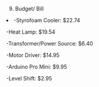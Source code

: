 9. Budget/ Bill

<li>
-Styrofoam Cooler: $22.74

-Heat Lamp: $19.54

-Transformer/Power Source: $6.40

-Motor Driver: $14.95

-Arduino Pro Mini: $9.95

-Level Shift: $2.95
